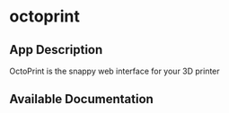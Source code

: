 # octoprint

## App Description

OctoPrint is the snappy web interface for your 3D printer

## Available Documentation

